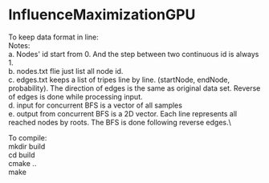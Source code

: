 # InfluenceMaximizationGPU

To keep data format in line:\
Notes:\
    a. Nodes' id start from 0. And the step between two continuous id is always 1.\
    b. nodes.txt flie just list all node id.\
    c. edges.txt keeps a list of tripes line by line. (startNode, endNode, probability). The direction of edges is the same as original data set. Reverse of edges is done while processing input.\
    d. input for concurrent BFS is a vector of all samples\
    e. output from concurrent BFS is a 2D vector. Each line represents all reached nodes by roots. The BFS is done following reverse edges.\
    

To compile:\
    mkdir build\
    cd build\
    cmake ..\
    make
    